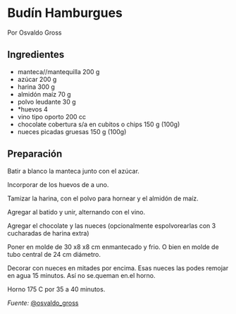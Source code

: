 # Budín Hamburgues

Por Osvaldo Gross

## Ingredientes

* manteca//mantequilla 200 g
* azúcar 200 g
* harina 300 g
* almidón maíz 70 g
* polvo leudante 30 g
* *huevos 4
* vino tipo oporto 200 cc
* chocolate cobertura s/a en cubitos o chips 150 g (100g)
* nueces picadas gruesas 150 g (100g)

## Preparación

Batir a blanco la manteca junto con el azúcar.

Incorporar de los huevos de a uno.

Tamizar la harina, con el polvo para hornear y el almidón de maíz.

Agregar al batido y unir, alternando con el vino.

Agregar el chocolate y las nueces (opcionalmente espolvorearlas con 3 cucharadas de harina extra)

Poner en molde de 30 x8 x8 cm enmantecado y frio. O bien en molde de tubo central de 24 cm diámetro.

Decorar con nueces en mitades por encima. Esas nueces las podes remojar en agua 15 minutos. Así no se.queman en.el horno.

Horno 175 C por 35 a 40 minutos.

*Fuente:* [@osvaldo_gross](https://www.instagram.com/p/CHNU3w7BVvU/)
